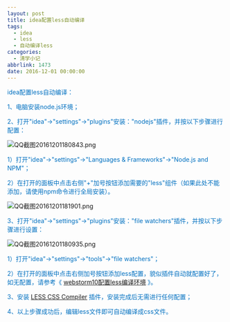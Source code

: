 ```yaml
---
layout: post
title: idea配置less自动编译
tags:
  - idea
  - less
  - 自动编译less
categories:
  - 清学小记
abbrlink: 1473
date: 2016-12-01 00:00:00
---
```


<span style="color:#0070c0">idea配置less自动编译：</span>

<span style="color:#0070c0">1、电脑安装node.js环境；  
</span>

<span style="color:#0070c0">2、打开"idea"→"settings"→"plugins"安装："nodejs"插件，并按以下步骤进行配置：</span>

![QQ截图20161201180843.png](http://image.bmqy.net/uploads/2016/12/1480587751120337.png "1480587751120337.png")

<span style="color:#0070c0">1）打开"idea"→"settings"→"Languages & Frameworks"→"Node.js and NPM"；</span>

<span style="color:#0070c0">2）在打开的面板中点击右侧"+"加号按钮添加需要的"less"组件（如果此处不能添加，请使用npm命令进行全局安装）。</span>

![QQ截图20161201181901.png](http://image.bmqy.net/uploads/2016/12/1480587698818312.png "1480587698818312.png")

<span style="color:#0070c0">3、打开"idea"→"settings"→"plugins"安装："file watchers"插件，并按以下步骤进行设置：</span>

![QQ截图20161201180935.png](http://image.bmqy.net/uploads/2016/12/1480587731788935.png "1480587731788935.png")

<span style="color:#0070c0">1）打开"idea"→"settings"→"tools"→"file watchers"；</span>

<span style="color:#0070c0">2）在打开的面板中点击右侧加号按钮添加less配置，貌似插件自动就配置好了，如无配置，请参考《</span> [webstorm10配置less编译环境](http://www.bmqy.net/362.html "http://www.bmqy.net/362.html") <span style="color:#0070c0">》。  
</span>

<span style="color:#0070c0">3、安装</span> [LESS CSS Compiler](http://www.bmqy.net/430.html "LESS CSS Compiler") <span style="color:#0070c0">插件，安装完成后无需进行任何配置；</span>

<span style="color:#0070c0">4、以上步骤成功后，编辑less文件即可自动编译成css文件。</span>
